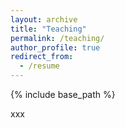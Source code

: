```yaml
---
layout: archive
title: "Teaching"
permalink: /teaching/
author_profile: true
redirect_from:
  - /resume
---
```


{% include base_path %}

xxx



